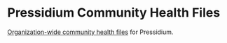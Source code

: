 # Pressidium Community Health Files

[Organization-wide community health files](https://github.blog/changelog/2019-02-21-organization-wide-community-health-files/) for Pressidium.
